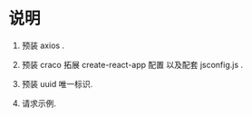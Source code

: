 # 说明

1. 预装 axios .

2. 预装 craco 拓展 create-react-app 配置 以及配套 jsconfig.js .

3. 预装 uuid 唯一标识.

4. 请求示例.
